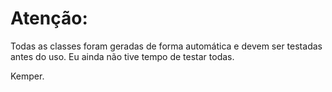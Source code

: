 # Atenção:

Todas as classes foram geradas de forma automática e devem ser testadas antes do uso.
Eu ainda não tive tempo de testar todas.

Kemper.
